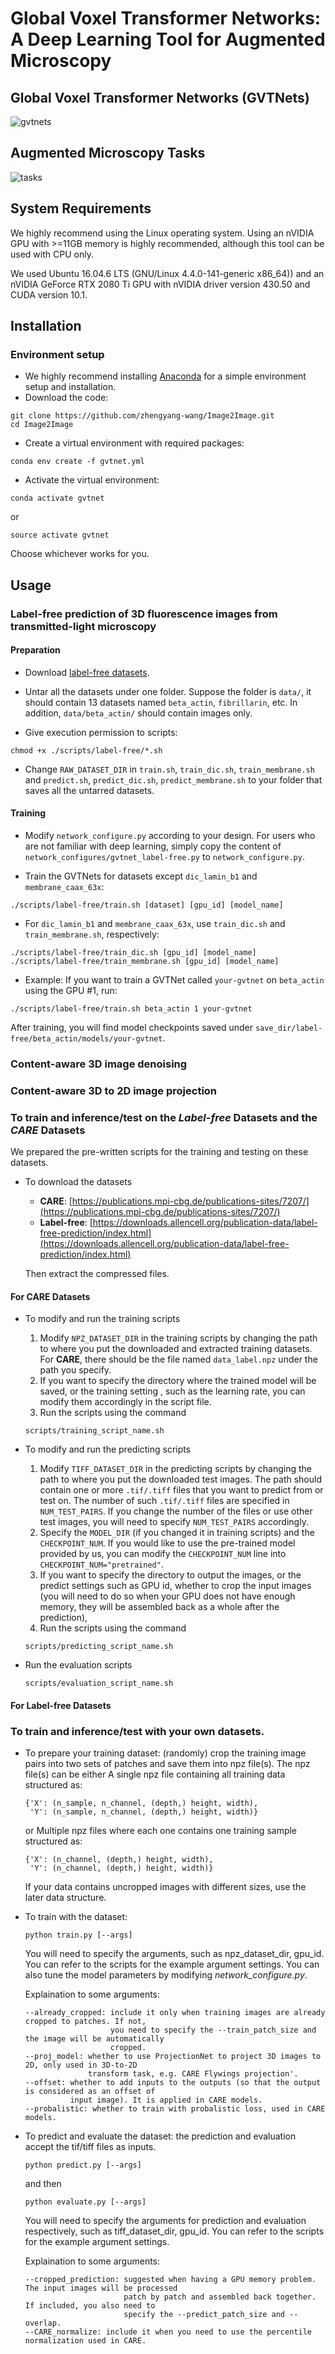 # Global Voxel Transformer Networks: A Deep Learning Tool for Augmented Microscopy

## Global Voxel Transformer Networks (GVTNets)

![gvtnets](./doc/GVTNets.jpg)

## Augmented Microscopy Tasks

![tasks](./doc/Tasks.jpg)

## System Requirements

We highly recommend using the Linux operating system. Using an nVIDIA GPU with >=11GB memory is highly recommended, although this tool can be used with CPU only.

We used Ubuntu 16.04.6 LTS (GNU/Linux 4.4.0-141-generic x86_64)) and an nVIDIA GeForce RTX 2080 Ti GPU with nVIDIA driver version 430.50 and CUDA version 10.1.

## Installation

### Environment setup

- We highly recommend installing [Anaconda](https://www.anaconda.com/distribution/) for a simple environment setup and installation.
- Download the code:
```
git clone https://github.com/zhengyang-wang/Image2Image.git
cd Image2Image
```
- Create a virtual environment with required packages:
```
conda env create -f gvtnet.yml
```
- Activate the virtual environment:
```
conda activate gvtnet
```
or
```
source activate gvtnet
```
Choose whichever works for you.

## Usage

### Label-free prediction of 3D fluorescence images from transmitted-light microscopy

#### Preparation

- Download [label-free datasets](https://downloads.allencell.org/publication-data/label-free-prediction/index.html).

- Untar all the datasets under one folder. Suppose the folder is `data/`, it should contain 13 datasets named `beta_actin`, `fibrillarin`, etc. In addition, `data/beta_actin/` should contain images only.

- Give execution permission to scripts:
```
chmod +x ./scripts/label-free/*.sh
```

- Change `RAW_DATASET_DIR` in `train.sh`, `train_dic.sh`, `train_membrane.sh` and `predict.sh`, `predict_dic.sh`, `predict_membrane.sh` to your folder that saves all the untarred datasets.

#### Training

- Modify `network_configure.py` according to your design. For users who are not familiar with deep learning, simply copy the content of `network_configures/gvtnet_label-free.py` to `network_configure.py`.

- Train the GVTNets for datasets except `dic_lamin_b1` and `membrane_caax_63x`:
```
./scripts/label-free/train.sh [dataset] [gpu_id] [model_name]
```

- For `dic_lamin_b1` and `membrane_caax_63x`, use `train_dic.sh` and `train_membrane.sh`, respectively:
```
./scripts/label-free/train_dic.sh [gpu_id] [model_name]
./scripts/label-free/train_membrane.sh [gpu_id] [model_name]
```

- Example: If you want to train a GVTNet called `your-gvtnet` on `beta_actin` using the GPU #1, run:
```
./scripts/label-free/train.sh beta_actin 1 your-gvtnet
```
After training, you will find model checkpoints saved under `save_dir/label-free/beta_actin/models/your-gvtnet`.


### Content-aware 3D image denoising

### Content-aware 3D to 2D image projection

### To train and inference/test on the *Label-free* Datasets and the *CARE* Datasets

We prepared the pre-written scripts for the training and testing on these datasets.

- To download the datasets
    - **CARE**: [https://publications.mpi-cbg.de/publications-sites/7207/](https://publications.mpi-cbg.de/publications-sites/7207/)
    - **Label-free**: [https://downloads.allencell.org/publication-data/label-free-prediction/index.html](https://downloads.allencell.org/publication-data/label-free-prediction/index.html)
    
    Then extract the compressed files.

#### For CARE Datasets

- To modify and run the training scripts

    1. Modify ``NPZ_DATASET_DIR`` in the training scripts by changing the path to where you put the
    downloaded and extracted training datasets. For **CARE**, there should be the file named ``data_label.npz``
    under the path you specify.
    2. If you want to specify the directory where the trained model will be saved, or the training setting
    , such as the learning rate, you can modify them accordingly in the script file.
    3. Run the scripts using the command
    ```
    scripts/training_script_name.sh
    ```
    
- To modify and run the predicting scripts

    1. Modify ``TIFF_DATASET_DIR`` in the predicting scripts by changing the path to where you put the
    downloaded test images. The path should contain one or more ``.tif/.tiff`` files that you
    want to predict from or test on. The number of such ``.tif/.tiff`` files are specified in
    ``NUM_TEST_PAIRS``. If you change the number of the files or use other test images, you will need to
    specify ``NUM_TEST_PAIRS`` accordingly.
    2. Specify the ``MODEL_DIR`` (if you changed it in training scripts) and the ``CHECKPOINT_NUM``. If
    you would like to use the pre-trained model provided by us, you can modify the ``CHECKPOINT_NUM`` line
    into ``CHECKPOINT_NUM="pretrained"``.
    3. If you want to specify the directory to output the images, or the predict settings such as GPU id, 
    whether to crop the input images (you will need to do so when your GPU does not have enough memory, 
    they will be assembled back as a whole after the prediction), 
    4. Run the scripts using the command
    ```
    scripts/predicting_script_name.sh
    ```

- Run the evaluation scripts
    ```
    scripts/evaluation_script_name.sh
    ```
    
#### For Label-free Datasets


### To train and inference/test with your own datasets.

- To prepare your training dataset: (randomly) crop the training image pairs into two sets of patches and save 
them into npz file(s). The npz file(s) can be either A single npz file containing all training data structured as:

            
      {'X': (n_sample, n_channel, (depth,) height, width),
       'Y': (n_sample, n_channel, (depth,) height, width)}
      
    or Multiple npz files where each one contains one training sample structured as:
      
      {'X': (n_channel, (depth,) height, width),
       'Y': (n_channel, (depth,) height, width)}
      
    If your data contains uncropped images with different sizes, use the later data structure.
       
- To train with the dataset: 

      python train.py [--args]
      
     You will need to specify the arguments, such as npz_dataset_dir, gpu_id. You can refer to the scripts for the 
     example argument settings. You can also tune the model parameters by modifying *network_configure.py*.
     
     Explaination to some arguments:
     ```
     --already_cropped: include it only when training images are already cropped to patches. If not, 
                        you need to specify the --train_patch_size and the image will be automatically 
                        cropped.
     --proj_model: whether to use ProjectionNet to project 3D images to 2D, only used in 3D-to-2D 
                   transform task, e.g. CARE Flywings projection'.
     --offset: whether to add inputs to the outputs (so that the output is considered as an offset of 
               input image). It is applied in CARE models.
     --probalistic: whether to train with probalistic loss, used in CARE models.
     ```
     
- To predict and evaluate the dataset: the prediction and evaluation accept the tif/tiff files as inputs.

      python predict.py [--args]
      
     and then
     
      python evaluate.py [--args]
      
     You will need to specify the arguments for prediction and evaluation respectively, such as tiff_dataset_dir, 
     gpu_id. You can refer to the scripts for the example argument settings.
     
     Explaination to some arguments:
     ```
     --cropped_prediction: suggested when having a GPU memory problem. The input images will be processed
                           patch by patch and assembled back together. If included, you also need to
                           specify the --predict_patch_size and --overlap.
     --CARE_normalize: include it when you need to use the percentile normalization used in CARE.
     ```
    

